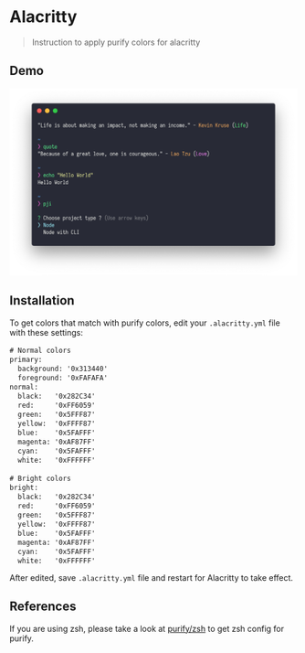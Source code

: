 # Alacritty
> Instruction to apply purify colors for alacritty

## Demo

<p align="center">
  <img src="../zsh/demo/osx_hyper.png" width="900px">
</p>

## Installation

To get colors that match with purify colors, edit your `.alacritty.yml` file with these settings:

```
# Normal colors
primary:
  background: '0x313440'
  foreground: '0xFAFAFA'
normal:
  black:   '0x282C34'
  red:     '0xFF6059'
  green:   '0x5FFF87'
  yellow:  '0xFFFF87'
  blue:    '0x5FAFFF'
  magenta: '0xAF87FF'
  cyan:    '0x5FAFFF'
  white:   '0xFFFFFF'

# Bright colors
bright:
  black:   '0x282C34'
  red:     '0xFF6059'
  green:   '0x5FFF87'
  yellow:  '0xFFFF87'
  blue:    '0x5FAFFF'
  magenta: '0xAF87FF'
  cyan:    '0x5FAFFF'
  white:   '0xFFFFFF'
```

After edited, save `.alacritty.yml` file and restart for Alacritty to take effect.

## References

If you are using zsh, please take a look at [purify/zsh](https://github.com/kyoz/purify/tree/master/zsh) to get zsh config for purify.


